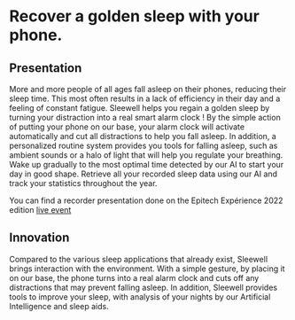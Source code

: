 # Recover a golden sleep with your phone.
## Presentation
More and more people of all ages fall asleep on their phones, reducing their sleep time. This most
often results in a lack of efficiency in their day and a feeling of constant fatigue. Sleewell helps you
regain a golden sleep by turning your distraction into a real smart alarm clock ! By the simple action of
putting your phone on our base, your alarm clock will activate automatically and cut all distractions to
help you fall asleep. In addition, a personalized routine system provides you tools for falling asleep,
such as ambient sounds or a halo of light that will help you regulate your breathing. Wake up gradually
to the most optimal time detected by our AI to start your day in good shape. Retrieve all your recorded
sleep data using our AI and track your statistics throughout the year.

You can find a recorder presentation done on the Epitech Expérience 2022 edition [live event](https://www.youtube.com/watch?v=a2GkneG9_oM&t=12313s)

## Innovation
Compared to the various sleep applications that already exist, Sleewell brings interaction with the
environment. With a simple gesture, by placing it on our base, the phone turns into a real alarm clock
and cuts off any distractions that may prevent falling asleep. In addition, Sleewell provides tools to
improve your sleep, with analysis of your nights by our Artificial Intelligence and sleep aids.

